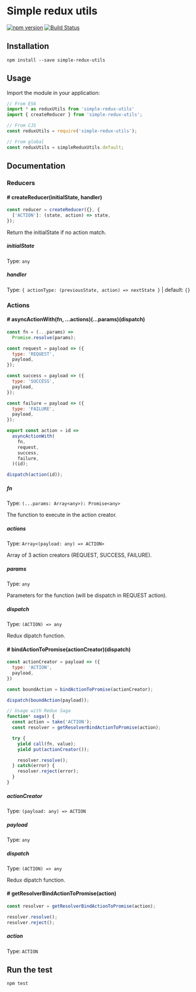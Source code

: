 # Simple redux utils

[![npm version](https://badge.fury.io/js/simple-redux-utils.svg)](https://badge.fury.io/js/simple-redux-utils) [![Build Status](https://travis-ci.org/samouss/simple-redux-utils.svg?branch=master)](https://travis-ci.org/samouss/simple-redux-utils)

## Installation

```
npm install --save simple-redux-utils
```

## Usage

Import the module in your application:

```js
// From ES6
import * as reduxUtils from 'simple-redux-utils'
import { createReducer } from 'simple-redux-utils';

// From CJS
const reduxUtils = require('simple-redux-utils');

// From global
const reduxUtils = simpleReduxUtils.default;
```

## Documentation

### Reducers

#### # **createReducer(initialState, handler)**

```js
const reducer = createReducer({}, {
  ['ACTION']: (state, action) => state,
});
```

Return the initialState if no action match.

##### **initialState**

Type: `any`

##### **handler**

Type: `{ actionType: (previousState, action) => nextState }` | default: `{}`

### Actions

#### # **asyncActionWith(fn, ...actions)(...params)(dispatch)**

```js
const fn = (...params) =>
  Promise.resolve(params);

const request = payload => ({
  type: 'REQUEST',
  payload,
});

const success = payload => ({
  type: 'SUCCESS',
  payload,
});

const failure = payload => ({
  type: 'FAILURE',
  payload,
});

export const action = id =>
  asyncActionWith(
    fn,
    request,
    success,
    failure,
  )(id);

dispatch(action(id));

```

##### **fn**

Type: `(...params: Array<any>): Promise<any>`

The function to execute in the action creator.

##### **actions**

Type: `Array<(payload: any) => ACTION>`

Array of 3 action creators (REQUEST, SUCCESS, FAILURE).

##### **params**

Type: `any`

Parameters for the function (will be dispatch in REQUEST action).

##### **dispatch**

Type: `(ACTION) => any`

Redux dipatch function.

#### # **bindActionToPromise(actionCreator)(dispatch)**

```js
const actionCreator = payload => ({
  type: 'ACTION',
  payload,
})

const boundAction = bindActionToPromise(actionCreator);

dispatch(boundAction(payload));

// Usage with Redux Saga
function* saga() {
  const action = take('ACTION');
  const resolver = getResolverBindActionToPromise(action);

  try {
    yield call(fn, value);
    yield put(actionCreator());

    resolver.resolve();
  } catch(error) {
    resolver.reject(error);
  }
}
```

##### **actionCreator**

Type: `(payload: any) => ACTION`

##### **payload**

Type: `any`

##### **dispatch**

Type: `(ACTION) => any`

Redux dipatch function.

#### # **getResolverBindActionToPromise(action)**

```js
const resolver = getResolverBindActionToPromise(action);

resolver.resolve();
resolver.reject();
```

##### **action**

Type: `ACTION`

## Run the test

```
npm test
```
